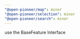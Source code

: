 ```yaml
---
"@open-pioneer/map": minor
"@open-pioneer/selection": minor
"@open-pioneer/search": minor
---
```


use the BaseFeature Interface
